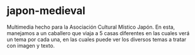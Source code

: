 # japon-medieval
Multimedia hecho para la Asociación Cultural Místico Japón. En esta, manejamos a un caballero que viaja a 5 casas diferentes en las cuales verá un tema por cada una, en las cuales puede ver los diversos temas a tratar con imagen y texto.

